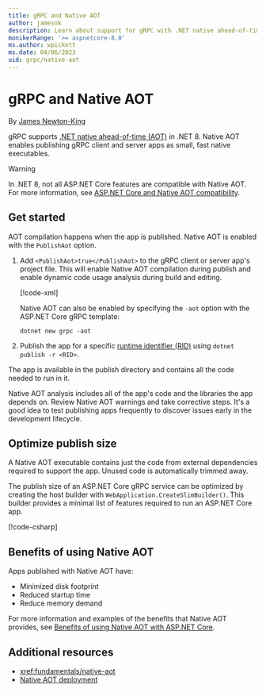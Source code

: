 ```yaml
---
title: gRPC and Native AOT
author: jamesnk
description: Learn about support for gRPC with .NET native ahead-of-time (AOT).
monikerRange: '>= aspnetcore-8.0'
ms.author: wpickett
ms.date: 04/06/2023
uid: grpc/native-aot
---
```

# gRPC and Native AOT

<!-- UPDATE 9.0 Activate after release and INCLUDE is updated

[!INCLUDE[](~/includes/not-latest-version.md)]

-->

By [James Newton-King](https://twitter.com/jamesnk)

gRPC supports [.NET native ahead-of-time (AOT)](/dotnet/core/deploying/native-aot/) in .NET 8. Native AOT enables publishing gRPC client and server apps as small, fast native executables.

> [!WARNING]
> In .NET 8, not all ASP.NET Core features are compatible with Native AOT. For more information, see [ASP.NET Core and Native AOT compatibility](xref:fundamentals/native-aot#aspnet-core-and-native-aot-compatibility).

## Get started

AOT compilation happens when the app is published. Native AOT is enabled with the `PublishAot` option.

1. Add `<PublishAot>true</PublishAot>` to the gRPC client or server app's project file. This will enable Native AOT compilation during publish and enable dynamic code usage analysis during build and editing.

    [!code-xml[](~/grpc/native-aot/Server.csproj?highlight=5)]

    Native AOT can also be enabled by specifying the `-aot` option with the ASP.NET Core gRPC template:

    ```dotnetcli
    dotnet new grpc -aot
    ```

2. Publish the app for a specific [runtime identifier (RID)](/dotnet/core/rid-catalog) using `dotnet publish -r <RID>`.

The app is available in the publish directory and contains all the code needed to run in it.

Native AOT analysis includes all of the app's code and the libraries the app depends on. Review Native AOT warnings and take corrective steps. It's a good idea to test publishing apps frequently to discover issues early in the development lifecycle.

## Optimize publish size

A Native AOT executable contains just the code from external dependencies required to support the app. Unused code is automatically trimmed away.

The publish size of an ASP.NET Core gRPC service can be optimized by creating the host builder with `WebApplication.CreateSlimBuilder()`. This builder provides a minimal list of features required to run an ASP.NET Core app.

[!code-csharp[](~/grpc/native-aot/Program.cs?highlight=1)]

## Benefits of using Native AOT

Apps published with Native AOT have:

* Minimized disk footprint
* Reduced startup time
* Reduce memory demand

For more information and examples of the benefits that Native AOT provides, see [Benefits of using Native AOT with ASP.NET Core](xref:fundamentals/native-aot#benefits-of-using-native-aot-with-aspnet-core).

## Additional resources

* <xref:fundamentals/native-aot>
* [Native AOT deployment](/dotnet/core/deploying/native-aot/)

